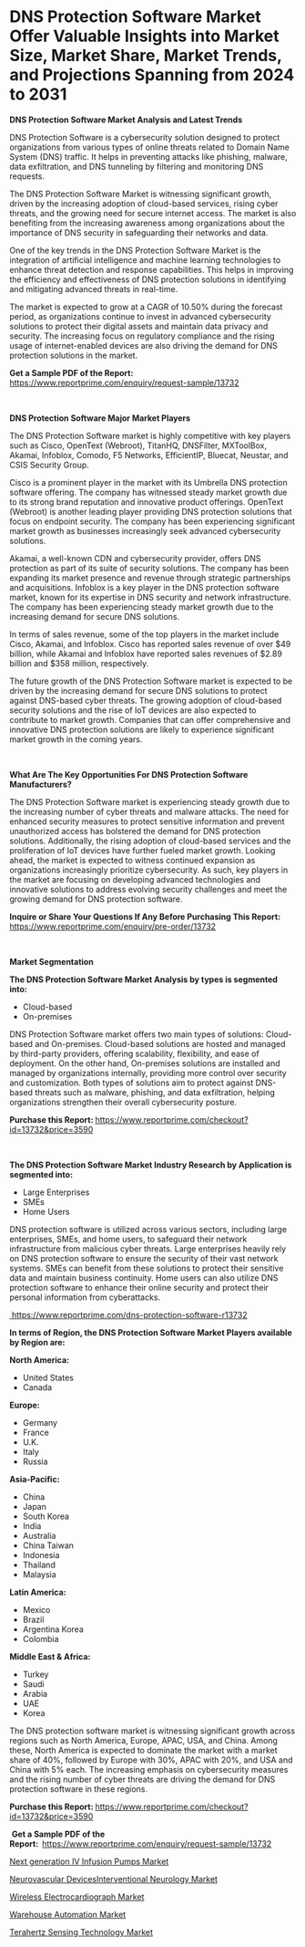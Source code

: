 <p><h1>DNS Protection Software Market Offer Valuable Insights into Market Size, Market Share, Market Trends, and Projections Spanning from 2024 to 2031</h1></p><p><strong>DNS Protection Software Market Analysis and Latest Trends</strong></p>
<p><p>DNS Protection Software is a cybersecurity solution designed to protect organizations from various types of online threats related to Domain Name System (DNS) traffic. It helps in preventing attacks like phishing, malware, data exfiltration, and DNS tunneling by filtering and monitoring DNS requests.</p><p>The DNS Protection Software Market is witnessing significant growth, driven by the increasing adoption of cloud-based services, rising cyber threats, and the growing need for secure internet access. The market is also benefiting from the increasing awareness among organizations about the importance of DNS security in safeguarding their networks and data.</p><p>One of the key trends in the DNS Protection Software Market is the integration of artificial intelligence and machine learning technologies to enhance threat detection and response capabilities. This helps in improving the efficiency and effectiveness of DNS protection solutions in identifying and mitigating advanced threats in real-time.</p><p>The market is expected to grow at a CAGR of 10.50% during the forecast period, as organizations continue to invest in advanced cybersecurity solutions to protect their digital assets and maintain data privacy and security. The increasing focus on regulatory compliance and the rising usage of internet-enabled devices are also driving the demand for DNS protection solutions in the market.</p></p>
<p><strong>Get a Sample PDF of the Report:&nbsp;</strong> <a href="https://www.reportprime.com/enquiry/request-sample/13732">https://www.reportprime.com/enquiry/request-sample/13732</a></p>
<p>&nbsp;</p>
<p><strong>DNS Protection Software Major Market Players</strong></p>
<p><p>The DNS Protection Software market is highly competitive with key players such as Cisco, OpenText (Webroot), TitanHQ, DNSFilter, MXToolBox, Akamai, Infoblox, Comodo, F5 Networks, EfficientIP, Bluecat, Neustar, and CSIS Security Group.</p><p>Cisco is a prominent player in the market with its Umbrella DNS protection software offering. The company has witnessed steady market growth due to its strong brand reputation and innovative product offerings. OpenText (Webroot) is another leading player providing DNS protection solutions that focus on endpoint security. The company has been experiencing significant market growth as businesses increasingly seek advanced cybersecurity solutions.</p><p>Akamai, a well-known CDN and cybersecurity provider, offers DNS protection as part of its suite of security solutions. The company has been expanding its market presence and revenue through strategic partnerships and acquisitions. Infoblox is a key player in the DNS protection software market, known for its expertise in DNS security and network infrastructure. The company has been experiencing steady market growth due to the increasing demand for secure DNS solutions.</p><p>In terms of sales revenue, some of the top players in the market include Cisco, Akamai, and Infoblox. Cisco has reported sales revenue of over $49 billion, while Akamai and Infoblox have reported sales revenues of $2.89 billion and $358 million, respectively.</p><p>The future growth of the DNS Protection Software market is expected to be driven by the increasing demand for secure DNS solutions to protect against DNS-based cyber threats. The growing adoption of cloud-based security solutions and the rise of IoT devices are also expected to contribute to market growth. Companies that can offer comprehensive and innovative DNS protection solutions are likely to experience significant market growth in the coming years.</p></p>
<p>&nbsp;</p>
<p><strong>What Are The Key Opportunities For DNS Protection Software Manufacturers?</strong></p>
<p><p>The DNS Protection Software market is experiencing steady growth due to the increasing number of cyber threats and malware attacks. The need for enhanced security measures to protect sensitive information and prevent unauthorized access has bolstered the demand for DNS protection solutions. Additionally, the rising adoption of cloud-based services and the proliferation of IoT devices have further fueled market growth. Looking ahead, the market is expected to witness continued expansion as organizations increasingly prioritize cybersecurity. As such, key players in the market are focusing on developing advanced technologies and innovative solutions to address evolving security challenges and meet the growing demand for DNS protection software.</p></p>
<p><strong>Inquire or Share Your Questions If Any Before Purchasing This Report:</strong> <a href="https://www.reportprime.com/enquiry/pre-order/13732">https://www.reportprime.com/enquiry/pre-order/13732</a></p>
<p>&nbsp;</p>
<p><strong>Market Segmentation</strong></p>
<p><strong>The DNS Protection Software Market Analysis by types is segmented into:</strong></p>
<p><ul><li>Cloud-based</li><li>On-premises</li></ul></p>
<p><p>DNS Protection Software market offers two main types of solutions: Cloud-based and On-premises. Cloud-based solutions are hosted and managed by third-party providers, offering scalability, flexibility, and ease of deployment. On the other hand, On-premises solutions are installed and managed by organizations internally, providing more control over security and customization. Both types of solutions aim to protect against DNS-based threats such as malware, phishing, and data exfiltration, helping organizations strengthen their overall cybersecurity posture.</p></p>
<p><strong>Purchase this Report:&nbsp;</strong><a href="https://www.reportprime.com/checkout?id=13732&price=3590">https://www.reportprime.com/checkout?id=13732&price=3590</a></p>
<p>&nbsp;</p>
<p><strong>The DNS Protection Software Market Industry Research by Application is segmented into:</strong></p>
<p><ul><li>Large Enterprises</li><li>SMEs</li><li>Home Users</li></ul></p>
<p><p>DNS protection software is utilized across various sectors, including large enterprises, SMEs, and home users, to safeguard their network infrastructure from malicious cyber threats. Large enterprises heavily rely on DNS protection software to ensure the security of their vast network systems. SMEs can benefit from these solutions to protect their sensitive data and maintain business continuity. Home users can also utilize DNS protection software to enhance their online security and protect their personal information from cyberattacks.</p></p>
<p><a href="https://www.reportprime.com/dns-protection-software-r13732">&nbsp;https://www.reportprime.com/dns-protection-software-r13732</a></p>
<p><strong>In terms of Region, the DNS Protection Software Market Players available by Region are:</strong></p>
<p>
    <p> <strong> North America: </strong>
        <ul>
            <li>United States</li>
            <li>Canada</li>
        </ul>
        </p> 
    <p> <strong> Europe: </strong>
        <ul>
            <li>Germany</li>
            <li>France</li>
            <li>U.K.</li>
            <li>Italy</li>
            <li>Russia</li>
        </ul>
        </p> 
    <p> <strong> Asia-Pacific: </strong>
        <ul>
            <li>China</li>
            <li>Japan</li>
            <li>South Korea</li>
            <li>India</li>
            <li>Australia</li>
            <li>China Taiwan</li>
            <li>Indonesia</li>
            <li>Thailand</li>
            <li>Malaysia</li>
        </ul>
        </p> 
    <p> <strong> Latin America: </strong>
        <ul>
            <li>Mexico</li>
            <li>Brazil</li>
            <li>Argentina Korea</li>
            <li>Colombia</li>
        </ul>
        </p> 
    <p> <strong> Middle East & Africa: </strong>
        <ul>
            <li>Turkey</li>
            <li>Saudi</li>
            <li>Arabia</li>
            <li>UAE</li>
            <li>Korea</li>
        </ul>
    </p>
    </p>
<p><p>The DNS protection software market is witnessing significant growth across regions such as North America, Europe, APAC, USA, and China. Among these, North America is expected to dominate the market with a market share of 40%, followed by Europe with 30%, APAC with 20%, and USA and China with 5% each. The increasing emphasis on cybersecurity measures and the rising number of cyber threats are driving the demand for DNS protection software in these regions.</p></p>
<p><strong>Purchase this Report: </strong><a href="https://www.reportprime.com/checkout?id=13732&price=3590">https://www.reportprime.com/checkout?id=13732&price=3590</a></p>
<p>&nbsp;<strong>Get a Sample PDF of the Report:&nbsp;&nbsp;</strong><a href="https://www.reportprime.com/enquiry/request-sample/13732">https://www.reportprime.com/enquiry/request-sample/13732</a></p>
<p><strong></strong></p>
<p><p><a href="https://medium.com/@aureliarice/next-generation-iv-infusion-pumps-market-strategic-insights-product-evolution-and-market-0f64ecbbaa07">Next generation IV Infusion Pumps Market</a></p><p><a href="https://medium.com/@cpierre31945/neurovascular-devicesinterventional-neurology-market-growth-outlook-from-2024-to-2031-and-it-is-efe931908a80">Neurovascular DevicesInterventional Neurology Market</a></p><p><a href="https://medium.com/@zayunoz657456/wireless-electrocardiograph-market-size-share-analysis-growth-trends-forecast-2024-2031-b9ad0d2d1d2b">Wireless Electrocardiograph Market</a></p><p><a href="https://github.com/bushilahore52/Market-Research-Report-List-2/blob/main/warehouse-automation-market.md">Warehouse Automation Market</a></p><p><a href="https://github.com/sosoelmasry38/Market-Research-Report-List-1/blob/main/terahertz-sensing-technology-market.md">Terahertz Sensing Technology Market</a></p></p>
